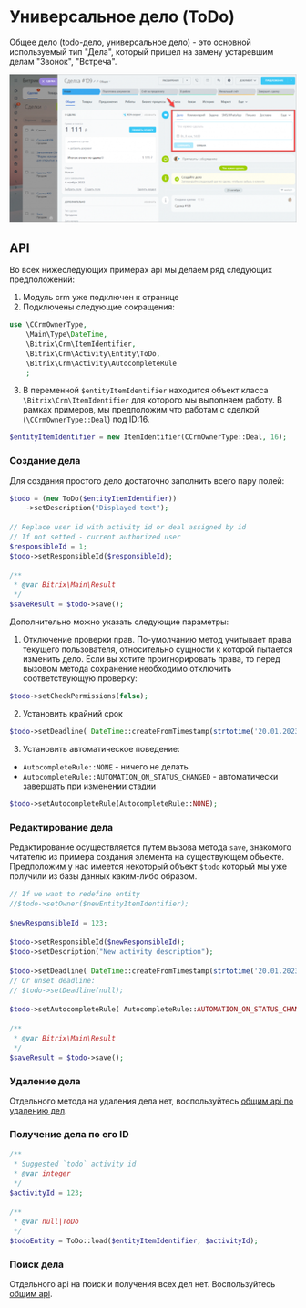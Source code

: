 # Универсальное дело (ToDo)

Общее дело (todo-дело, универсальное дело) - это основной используемый тип "Дела", который пришел на замену устаревшим делам "Звонок", "Встреча".

![Внешний вид дела](todo.png)

## API

Во всех нижеследующих примерах api мы делаем ряд следующих предположений:
1. Модуль crm уже подключен к странице
2. Подключены следующие сокращения:
```php
use \CCrmOwnerType,
	\Main\Type\DateTime,
	\Bitrix\Crm\ItemIdentifier,
	\Bitrix\Crm\Activity\Entity\ToDo,
	\Bitrix\Crm\Activity\AutocompleteRule
	;
```
3. В переменной `$entityItemIdentifier` находится объект класса `\Bitrix\Crm\ItemIdentifier` для которого мы выполняем работу.
В рамках примеров, мы предположим что работам с сделкой (`\CCrmOwnerType::Deal`) под ID:16.
```php
$entityItemIdentifier = new ItemIdentifier(CCrmOwnerType::Deal, 16);
``` 

### Создание дела

Для создания простого дело достаточно заполнить всего пару полей:

```php
$todo = (new ToDo($entityItemIdentifier))
	->setDescription("Displayed text");

// Replace user id with activity id or deal assigned by id
// If not setted - current authorized user
$responsibleId = 1;
$todo->setResponsibleId($responsibleId);

/**
 * @var Bitrix\Main\Result
 */
$saveResult = $todo->save();
```

Дополнительно можно указать следующие параметры:

1. Отключение проверки прав.
По-умолчанию метод учитывает права текущего пользователя, относительно сущности к которой пытается изменить дело. Если вы хотите проигнорировать права, то перед вызовом метода сохранение необходимо отключить соответствующую проверку:
```php
$todo->setCheckPermissions(false);
```

2. Установить крайний срок
```php
$todo->setDeadline( DateTime::createFromTimestamp(strtotime('20.01.2023 10:00:00')) );
```

3. Установить автоматическое поведение:
- `AutocompleteRule::NONE` - ничего не делать
- `AutocompleteRule::AUTOMATION_ON_STATUS_CHANGED` - автоматически завершать при изменении стадии

```php
$todo->setAutocompleteRule(AutocompleteRule::NONE);
```


### Редактирование дела

Редактирование осуществляется путем вызова метода `save`, знакомого читателю из примера создания элемента на существующем объекте.
Предположим у нас имеется некоторый объект `$todo` который мы уже получили из базы данных каким-либо образом.

```php
// If we want to redefine entity
//$todo->setOwner($newEntityItemIdentifier);

$newResponsibleId = 123;

$todo->setResponsibleId($newResponsibleId);
$todo->setDescription("New activity description");

$todo->setDeadline( DateTime::createFromTimestamp(strtotime('20.01.2023 10:00:00')));
// Or unset deadline:
// $todo->setDeadline(null);

$todo->setAutocompleteRule( AutocompleteRule::AUTOMATION_ON_STATUS_CHANGED );

/**
 * @var Bitrix\Main\Result
 */
$saveResult = $todo->save();
```


### Удаление дела

Отдельного метода на удаления дела нет, воспользуйтесь [общим api по удалению дел](/Общее_API#udalenie-dela).

### Получение дела по его ID

```php
/**
 * Suggested `todo` activity id
 * @var integer
 */
$activityId = 123;

/**
 * @var null|ToDo
 */
$todoEntity = ToDo::load($entityItemIdentifier, $activityId);
```

### Поиск дела

Отдельного api на поиск и получения всех дел нет.
Воспользуйтесь [общим api](/Общее_API).